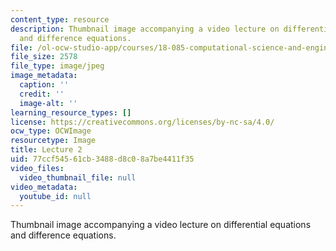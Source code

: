 ```yaml
---
content_type: resource
description: Thumbnail image accompanying a video lecture on differential equations
  and difference equations.
file: /ol-ocw-studio-app/courses/18-085-computational-science-and-engineering-i-fall-2008/77ccf54561cb3488d8c08a7be4411f35_2.jpg
file_size: 2578
file_type: image/jpeg
image_metadata:
  caption: ''
  credit: ''
  image-alt: ''
learning_resource_types: []
license: https://creativecommons.org/licenses/by-nc-sa/4.0/
ocw_type: OCWImage
resourcetype: Image
title: Lecture 2
uid: 77ccf545-61cb-3488-d8c0-8a7be4411f35
video_files:
  video_thumbnail_file: null
video_metadata:
  youtube_id: null
---
```

Thumbnail image accompanying a video lecture on differential equations and difference equations.